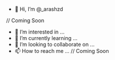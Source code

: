 - 👋 Hi, I’m @_arashzd

// Coming Soon
- 👀 I’m interested in ...
- 🌱 I’m currently learning ...
- 💞️ I’m looking to collaborate on ...
- 📫 How to reach me ...
// Coming Soon

